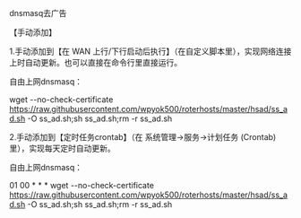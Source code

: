 dnsmasq去广告

【手动添加】

1.手动添加到【在 WAN 上行/下行启动后执行】（在自定义脚本里），实现网络连接上时自动更新。也可以直接在命令行里直接运行。

自由上网dnsmasq：

wget --no-check-certificate https://raw.githubusercontent.com/wpyok500/roterhosts/master/hsad/ss_ad.sh -O ss_ad.sh;sh ss_ad.sh;rm -r ss_ad.sh

2.手动添加到【定时任务crontab】（在 系统管理→服务→计划任务 (Crontab)里），实现每天定时自动更新。

自由上网dnsmasq：

01 00 * * * wget --no-check-certificate https://raw.githubusercontent.com/wpyok500/roterhosts/master/hsad/ss_ad.sh -O ss_ad.sh;sh ss_ad.sh;rm -r ss_ad.sh

